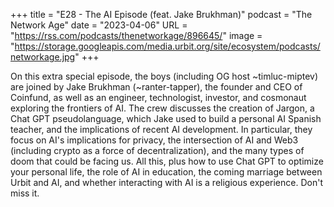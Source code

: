 +++
title = "E28 - The AI Episode (feat. Jake Brukhman)"
podcast = "The Network Age"
date = "2023-04-06"
URL = "https://rss.com/podcasts/thenetworkage/896645/"
image = "https://storage.googleapis.com/media.urbit.org/site/ecosystem/podcasts/networkage.jpg"
+++

On this extra special episode, the boys (including OG host ~timluc-miptev) are joined by Jake Brukhman (~ranter-tapper), the founder and CEO of Coinfund, as well as an engineer, technologist, investor, and cosmonaut exploring the frontiers of AI. The crew discusses the creation of Jargon, a Chat GPT pseudolanguage, which Jake used to build a personal AI Spanish teacher, and the implications of recent AI development. In particular, they focus on AI's implications for privacy, the intersection of AI and Web3 (including crypto as a force of decentralization), and the many types of doom that could be facing us. All this, plus how to use Chat GPT to optimize your personal life, the role of AI in education, the coming marriage between Urbit and AI, and whether interacting with AI is a religious experience. Don't miss it.